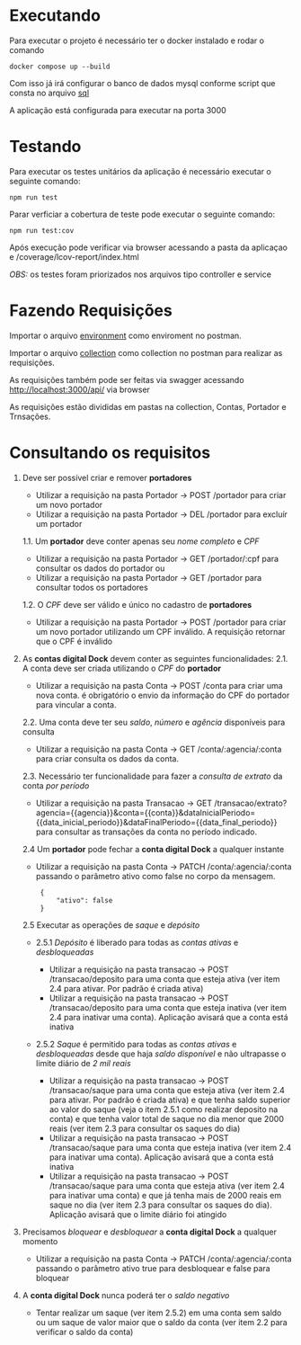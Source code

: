 # Executando

Para executar o projeto é necessário ter o docker instalado e rodar o comando

```
docker compose up --build
```

Com isso já irá configurar o banco de dados mysql conforme script que consta no arquivo [sql](scripts/desafio-dev-api-rest.sql)

A aplicação está configurada para executar na porta 3000

# Testando

Para executar os testes unitários da aplicação é necessário executar o seguinte comando:

```
npm run test
```

Parar verficiar a cobertura de teste pode executar o seguinte comando:

```
npm run test:cov
```
Após execução pode verificar via browser acessando a pasta da aplicaçao e /coverage/lcov-report/index.html

*OBS:* os testes foram priorizados nos arquivos tipo controller e service

# Fazendo Requisições

Importar o arquivo [environment](/postman/local.postman_environment.json) como enviroment no postman. 

Importar o arquivo [collection](/postman/desafio-dev-api-rest.postman_collection.json) como collection no postman para realizar as requisições.

As requisições também pode ser feitas via swagger acessando [http://localhost:3000/api/](http://localhost:3000/api/) via browser

As requisições estão divididas em pastas na collection, Contas, Portador e Trnsações.

# Consultando os requisitos

1. Deve ser possível criar e remover **portadores** 
   - Utilizar a requisição na pasta Portador -> POST /portador para criar um novo portador
   - Utilizar a requisição na pasta Portador -> DEL /portador para excluír um portador
    
    1.1. Um **portador** deve conter apenas seu *nome completo* e *CPF*
    - Utilizar a requisição na pasta Portador -> GET /portador/:cpf para consultar os dados do portador ou
    - Utilizar a requisição na pasta Portador -> GET /portador para consultar todos os portadores

    1.2. O *CPF* deve ser válido e único no cadastro de **portadores**
    - Utilizar a requisição na pasta Portador -> POST /portador para criar um novo portador utilizando um CPF inválido. A requisição retornar que o CPF é inválido

2. As **contas digital Dock** devem conter as seguintes funcionalidades:
    2.1. A conta deve ser criada utilizando o *CPF* do **portador**
    - Utilizar a requisição na pasta Conta -> POST /conta para criar uma nova conta. é obrigatório o envio da informação do CPF do portador para vincular a conta.


    2.2. Uma conta deve ter seu *saldo*, *número* e *agência* disponíveis para consulta
    - Utilizar a requisição na pasta Conta -> GET /conta/:agencia/:conta para criar consulta os dados da conta.


    2.3. Necessário ter funcionalidade para fazer a *consulta de extrato* da conta *por período*
    - Utilizar a requisição na pasta Transacao -> GET /transacao/extrato?agencia={{agencia}}&conta={{conta}}&dataInicialPeriodo={{data_inicial_periodo}}&dataFinalPeriodo={{data_final_periodo}} para consultar as transações da conta no período indicado.
    
    2.4 Um **portador** pode fechar a **conta digital Dock** a qualquer instante
    - Utilizar a requisição na pasta Conta -> PATCH /conta/:agencia/:conta passando o parâmetro ativo como false no corpo da mensagem. 
       ```
        {
            "ativo": false
        }
        ```

    2.5 Executar as operações de *saque* e *depósito*

    - 2.5.1 *Depósito* é liberado para todas as *contas ativas* e *desbloqueadas*
      - Utilizar a requisição na pasta transacao -> POST /transacao/deposito para uma conta que esteja ativa (ver item 2.4 para ativar. Por padrão é criada ativa)
      - Utilizar a requisição na pasta transacao -> POST /transacao/deposito para uma conta que esteja inativa (ver item 2.4 para inativar uma conta). Aplicação avisará que a conta está inativa

    - 2.5.2 *Saque* é permitido para todas as *contas ativas* e *desbloqueadas* desde que haja *saldo disponível* e não ultrapasse o limite diário de *2 mil reais*
      - Utilizar a requisição na pasta transacao -> POST /transacao/saque para uma conta que esteja ativa (ver item 2.4 para ativar. Por padrão é criada ativa) e que tenha saldo superior ao valor do saque (veja o item 2.5.1 como realizar deposito na conta) e que tenha valor total de saque no dia menor que 2000 reais (ver item 2.3 para consultar os saques do dia)
      - Utilizar a requisição na pasta transacao -> POST /transacao/saque para uma conta que esteja inativa (ver item 2.4 para inativar uma conta). Aplicação avisará que a conta está inativa
      - Utilizar a requisição na pasta transacao -> POST /transacao/saque para uma conta que esteja ativa (ver item 2.4 para inativar uma conta) e que já tenha mais de 2000 reais em saque no dia (ver item 2.3 para consultar os saques do dia). Aplicação avisará que o limite diário foi atingido

3. Precisamos *bloquear* e *desbloquear* a **conta digital Dock** a qualquer momento
   - Utilizar a requisição na pasta Conta -> PATCH /conta/:agencia/:conta passando o parâmetro ativo true para desbloquear e false para bloquear
    
4. A **conta digital Dock** nunca poderá ter o *saldo negativo*
   - Tentar realizar um saque (ver item 2.5.2) em uma conta sem saldo ou um saque de valor maior que o saldo da conta (ver item 2.2 para verificar o saldo da conta)
